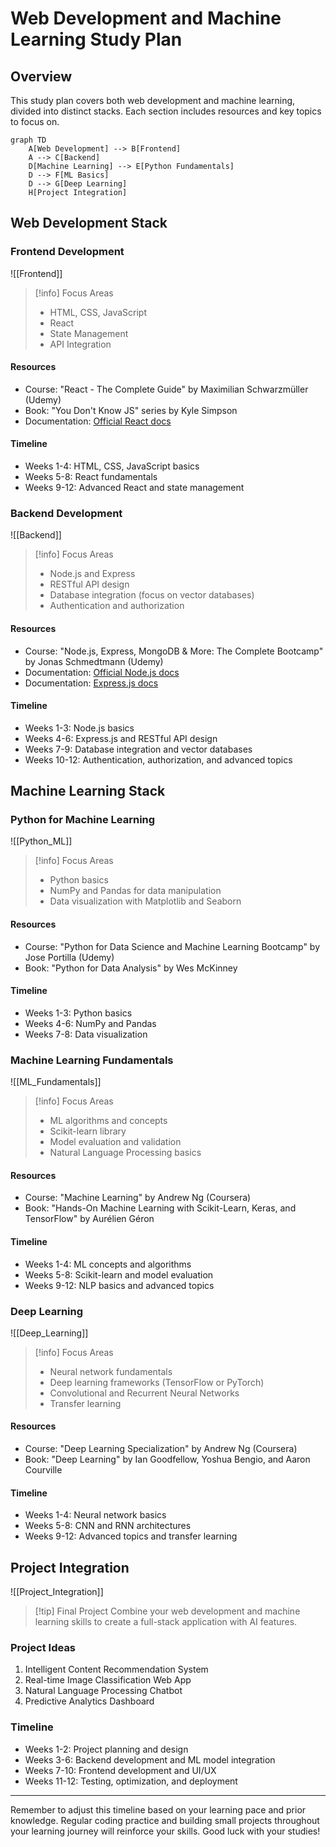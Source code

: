 # Web Development and Machine Learning Study Plan

## Overview

This study plan covers both web development and machine learning, divided into distinct stacks. Each section includes resources and key topics to focus on.

```mermaid
graph TD
    A[Web Development] --> B[Frontend]
    A --> C[Backend]
    D[Machine Learning] --> E[Python Fundamentals]
    D --> F[ML Basics]
    D --> G[Deep Learning]
    H[Project Integration]
```

## Web Development Stack

### Frontend Development
![[Frontend]]

> [!info] Focus Areas
> - HTML, CSS, JavaScript
> - React
> - State Management
> - API Integration

#### Resources
- Course: "React - The Complete Guide" by Maximilian Schwarzmüller (Udemy)
- Book: "You Don't Know JS" series by Kyle Simpson
- Documentation: [Official React docs](https://reactjs.org/docs/getting-started.html)

#### Timeline
- Weeks 1-4: HTML, CSS, JavaScript basics
- Weeks 5-8: React fundamentals
- Weeks 9-12: Advanced React and state management

### Backend Development
![[Backend]]

> [!info] Focus Areas
> - Node.js and Express
> - RESTful API design
> - Database integration (focus on vector databases)
> - Authentication and authorization

#### Resources
- Course: "Node.js, Express, MongoDB & More: The Complete Bootcamp" by Jonas Schmedtmann (Udemy)
- Documentation: [Official Node.js docs](https://nodejs.org/en/docs/)
- Documentation: [Express.js docs](https://expressjs.com/)

#### Timeline
- Weeks 1-3: Node.js basics
- Weeks 4-6: Express.js and RESTful API design
- Weeks 7-9: Database integration and vector databases
- Weeks 10-12: Authentication, authorization, and advanced topics

## Machine Learning Stack

### Python for Machine Learning
![[Python_ML]]

> [!info] Focus Areas
> - Python basics
> - NumPy and Pandas for data manipulation
> - Data visualization with Matplotlib and Seaborn

#### Resources
- Course: "Python for Data Science and Machine Learning Bootcamp" by Jose Portilla (Udemy)
- Book: "Python for Data Analysis" by Wes McKinney

#### Timeline
- Weeks 1-3: Python basics
- Weeks 4-6: NumPy and Pandas
- Weeks 7-8: Data visualization

### Machine Learning Fundamentals
![[ML_Fundamentals]]

> [!info] Focus Areas
> - ML algorithms and concepts
> - Scikit-learn library
> - Model evaluation and validation
> - Natural Language Processing basics

#### Resources
- Course: "Machine Learning" by Andrew Ng (Coursera)
- Book: "Hands-On Machine Learning with Scikit-Learn, Keras, and TensorFlow" by Aurélien Géron

#### Timeline
- Weeks 1-4: ML concepts and algorithms
- Weeks 5-8: Scikit-learn and model evaluation
- Weeks 9-12: NLP basics and advanced topics

### Deep Learning
![[Deep_Learning]]

> [!info] Focus Areas
> - Neural network fundamentals
> - Deep learning frameworks (TensorFlow or PyTorch)
> - Convolutional and Recurrent Neural Networks
> - Transfer learning

#### Resources
- Course: "Deep Learning Specialization" by Andrew Ng (Coursera)
- Book: "Deep Learning" by Ian Goodfellow, Yoshua Bengio, and Aaron Courville

#### Timeline
- Weeks 1-4: Neural network basics
- Weeks 5-8: CNN and RNN architectures
- Weeks 9-12: Advanced topics and transfer learning

## Project Integration
![[Project_Integration]]

> [!tip] Final Project
> Combine your web development and machine learning skills to create a full-stack application with AI features.

### Project Ideas
1. Intelligent Content Recommendation System
2. Real-time Image Classification Web App
3. Natural Language Processing Chatbot
4. Predictive Analytics Dashboard

### Timeline
- Weeks 1-2: Project planning and design
- Weeks 3-6: Backend development and ML model integration
- Weeks 7-10: Frontend development and UI/UX
- Weeks 11-12: Testing, optimization, and deployment

---

Remember to adjust this timeline based on your learning pace and prior knowledge. Regular coding practice and building small projects throughout your learning journey will reinforce your skills. Good luck with your studies!